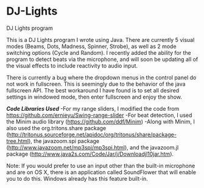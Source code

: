 # DJ-Lights
DJ Lights program

This is a DJ Lights program I wrote using Java. There are currently 5 visual modes (Beams, Dots, Madness, Spinner, Strobe), as well as 2 mode switching options (Cycle and Random). I recently added the ability for the program to detect beats via the microphone, and will soon be updating all of the visual effects to include reactivity to audio input.

There is currently a bug where the dropdown menus in the control panel do not work in fullscreen. This is seemingly due to the behavior of the java fullscreen API. The best workaround I have found is to set all desired settings in windowed mode, then enter fullscreen and enjoy the show.

***Code Libraries Used***
   -For my range sliders, I modified the code from https://github.com/ernieyu/Swing-range-slider
   -For beat detection, I used the Minim audio library (https://github.com/ddf/Minim)
   -Along with Minim, I also used the org.tritons.share package (http://tritonus.sourceforge.net/apidoc/org/tritonus/share/package-tree.html), the javazoom.spi package (http://www.javazoom.net/mp3spi/mp3spi.html), and the javazoom.jl package (http://www.java2s.com/Code/Jar/j/Downloadjl10jar.htm).

Note: If you would prefer to use an input other than the built-in microphone and are on OS X, there is an application called SoundFlower that will enable you to do this. Windows already has this feature built-in.